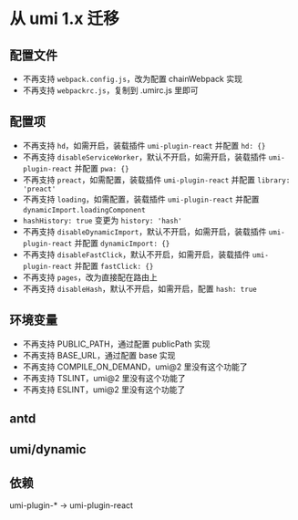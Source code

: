 # 从 umi 1.x 迁移

## 配置文件

* 不再支持 `webpack.config.js`，改为配置 chainWebpack 实现
* 不再支持 `webpackrc.js`，复制到 .umirc.js 里即可

## 配置项

* 不再支持 `hd`，如需开启，装载插件 `umi-plugin-react` 并配置 `hd: {}`
* 不再支持 `disableServiceWorker`，默认不开启，如需开启，装载插件 `umi-plugin-react` 并配置 `pwa: {}`
* 不再支持 `preact`，如需配置，装载插件 `umi-plugin-react` 并配置 `library: 'preact'`
* 不再支持 `loading`，如需配置，装载插件 `umi-plugin-react` 并配置 `dynamicImport.loadingComponent`
* `hashHistory: true` 变更为 `history: 'hash'`
* 不再支持 `disableDynamicImport`，默认不开启，如需开启，装载插件 `umi-plugin-react` 并配置 `dynamicImport: {}`
* 不再支持 `disableFastClick`，默认不开启，如需开启，装载插件 `umi-plugin-react` 并配置 `fastClick: {}`
* 不再支持 `pages`，改为直接配在路由上
* 不再支持 `disableHash`，默认不开启，如需开启，配置 `hash: true`

## 环境变量

* 不再支持 PUBLIC_PATH，通过配置 publicPath 实现
* 不再支持 BASE_URL，通过配置 base 实现
* 不再支持 COMPILE_ON_DEMAND，umi@2 里没有这个功能了
* 不再支持 TSLINT，umi@2 里没有这个功能了
* 不再支持 ESLINT，umi@2 里没有这个功能了

## antd

## umi/dynamic

## 依赖

umi-plugin-* -> umi-plugin-react


